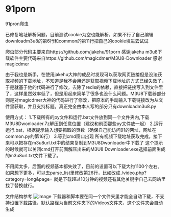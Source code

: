 # 91porn
91pron爬虫


已修复地址解析问题，目前测试cookie为空也能解析，如果不行了自己编辑downloadm3u8的第6行和common的第11行把自己的cookie填进去试试

爬虫部分代码主要来自https://github.com/jakehu/91porn 感谢jakehu
m3u8下载软件主要代码来自https://github.com/magicdmer/M3U8-Downloader 感谢magicdmer

由于我也是新手，在使用jakehu大神的成品时发现可以获取网页链接但是没法获取视频的下载地址，不知道是我不会用还是获取视频下载地址的方式已经失效了，于是就基于他的代码进行了修改，去除了redis的依赖，直接把链接写入到文件里了，这样虽然效率低了，但是用起来简单了很多也没什么问题。M3U8下载器部分则是对magicdmer大神的代码进行了修改，把原本的手动输入下载链接改为从文件里获取，并且支持标题。真正完全由本人写的部分只有downloadm3u8.py

使用方式：
1.下载所有的py文件和运行.bat文件放到同一个文件夹内,下载M3U8Dwonloader.7z解压到任意位置（建议和前面那些py文件放一起）
2.运行 运行.bat，根据提示输入想要抓取的页数（确保自己能访问91的网址，网址在common.py的第16行）
3.等到cmd窗口出现      所有视频下载地址获取完成，接下来可以把存在m3u8url.txt中的结果复制到M3U8Dwonloader中下载了       这个提示的时候就可以关闭cmd打开前面解压出来的M3U8 Downloader.exe选择前面生成的m3u8url.txt文件下载了。


不用爬太多，后面的视频基本都失效了，目前的设置可以下载大约1100个左右。如果想下更多，可以去parse_list里修改第26行，比如改成 /video.php?category=long&page= 就是下载超过10分钟的视频还有其他关键字自己去网站里找了替换就行。


文件结构参考
![image](https://user-images.githubusercontent.com/18001712/128702481-1143a662-dd76-483b-9cd5-c6c423188254.png)
下载器和脚本要在同一个文件夹里才能全自动下载，不支持设置下载路径，默认路径为当前文件夹下的Videos文件夹，这个文件夹会自动生成
